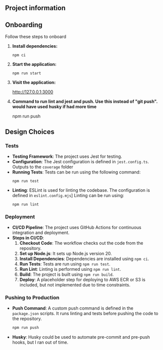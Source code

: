 ## Project information



## Onboarding

Follow these steps to onboard

1. **Install dependencies:**

    ```
    npm ci
    ```

2. **Start the application:**

    ```
    npm run start
    ```

3. **Visit the application:**

    http://127.0.0.1:3000

4. **Command to run lint and jest and push. Use this instead of "git push". would have used husky if had more time**

    npm run push

## Design Choices

### Tests

- **Testing Framework**: The project uses Jest for testing. 
- **Configuration**: The Jest configuration is defined in `jest.config.ts`. Outputs to the `coverage` folder
- **Running Tests**: Tests can be run using the following command:
    ```
    npm run test
    ```
- **Linting**: ESLint is used for linting the codebase. The configuration is defined in `eslint.config.mjs`] Linting can be run using:
    ```
    npm run lint
    ```

### Deployment

- **CI/CD Pipeline**: The project uses GitHub Actions for continuous integration and deployment.
- **Steps in CI/CD**:
  1. **Checkout Code**: The workflow checks out the code from the repository.
  2. **Set up Node.js**: It sets up Node.js version 20.
  3. **Install Dependencies**: Dependencies are installed using `npm ci`.
  4. **Run Tests**: Tests are run using `npm run test`.
  5. **Run Lint**: Linting is performed using `npm run lint`.
  6. **Build**: The project is built using `npm run build`.
  7. **Deploy**: A placeholder step for deploying to AWS ECR or S3 is included, but not implemented due to time constraints.

### Pushing to Production

- **Push Command**: A custom push command is defined in the `package.json` scripts. It runs linting and tests before pushing the code to the repository.
    ```bash
    npm run push
    ```
- **Husky**: Husky could be used to automate pre-commit and pre-push hooks, but I ran out of time.

